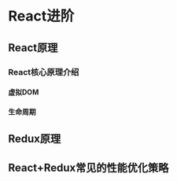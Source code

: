 # React进阶

## React原理

### React核心原理介绍

#### 虚拟DOM
#### 生命周期
####

## Redux原理

## React+Redux常见的性能优化策略